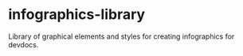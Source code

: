 # infographics-library
Library of graphical elements and styles for creating infographics for devdocs.  
